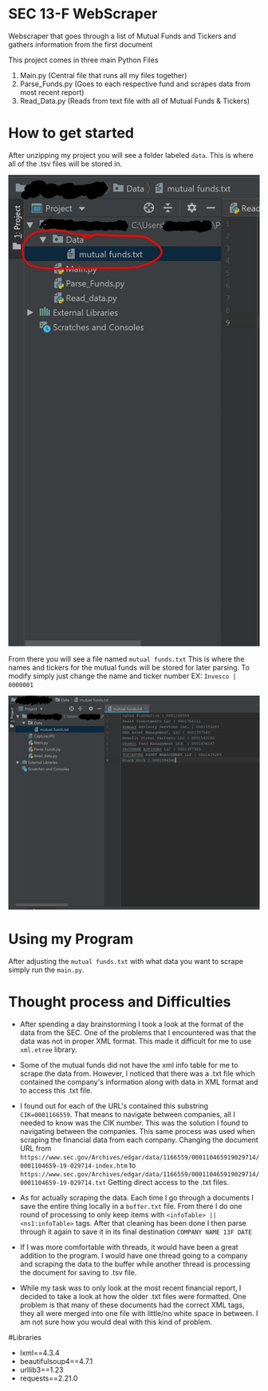 # SEC 13-F WebScraper

Webscraper that goes through a list of Mutual Funds and Tickers and gathers information from the first document

This project comes in three main Python Files
1. Main.py (Central file that runs all my files together)
2. Parse_Funds.py (Goes to each respective fund and scrapes data from most recent report)
3. Read_Data.py (Reads from text file with all of Mutual Funds & Tickers)

# How to get started
After unzipping my project you will see a folder labeled `data`. This is where all of the .tsv files will be stored in. 

![picture alt](DataOnee.JPG)

From there you will see a file named `mutual funds.txt` This is where the names and tickers for the mutual funds will be stored for later parsing. To modify simply just change the name and ticker number 
EX: `Invesco | 0000001`

![picture alt](DataTwo.JPG)

# Using my Program

After adjusting the `mutual funds.txt` with what data you want to scrape simply run the `main.py`. 


# Thought process and Difficulties

* After spending a day brainstorming I took a look at the format of the data from the SEC. One of the problems that I encountered was that the data was not in proper XML format. This made it difficult for me to use `xml.etree` library.

* Some of the mutual funds did not have the xml info table for me to scrape the data from. However, I noticed that there was a .txt file which contained the company's information along with data in XML format and to access this .txt file.

* I found out for each of the URL's contained this substring `CIK=0001166559`. That means to navigate between companies, all I needed to know was the CIK number. This was the solution I found to navigating between the companies. This same process was used when scraping the financial data from each company.
Changing the document URL from `https://www.sec.gov/Archives/edgar/data/1166559/000110465919029714/0001104659-19-029714-index.htm` 
to
`https://www.sec.gov/Archives/edgar/data/1166559/000110465919029714/0001104659-19-029714.txt`
Getting direct access to the .txt files.

* As for actually scraping the data. Each time I go through a documents I save the entire thing locally in a `buffer.txt` file. From there I do one round of processing to only keep items with `<infoTable> || <ns1:infoTable>` tags. After that cleaning has been done I then parse through it again to save it in its final destination `COMPANY NAME 13F DATE` 

* If I was more comfortable with threads, it would have been a great addition to the program. I would have one thread going to a company and scraping the data to the buffer while another thread is processing the document for saving to .tsv file. 

* While my task was to only look at the most recent financial report, I decided to take a look at how the older .txt files were formatted. One problem is that many of these documents had the correct XML tags, they all were merged into one file with little/no white space in between. I am not sure how you would deal with this kind of problem.

#Libraries

* lxml==4.3.4
* beautifulsoup4==4.7.1
* urllib3==1.23
* requests==2.21.0